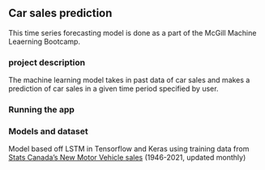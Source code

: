 ## Car sales prediction

This time series forecasting model is done as a part of the McGill Machine Leaerning Bootcamp.

### project description

The machine learning model takes in past data of car sales and makes a prediction of car sales in a given time period specified by user.

### Running the app

### Models and dataset

Model based off LSTM in Tensorflow and Keras using training data from [Stats Canada’s New Motor Vehicle sales](https://www150.statcan.gc.ca/t1/tbl1/en/dtl!downloadDbLoadingData.action?pid=2010000101&latestN=0&startDate=19460101&endDate=20210801&csvLocale=en&selectedMembers=%5B%5B%5D%2C%5B%5D%2C%5B%5D%2C%5B%5D%2C%5B1%5D%5D&checkedLevels=0D1%2C1D1%2C1D2%2C2D1%2C3D1) (1946-2021, updated monthly)

